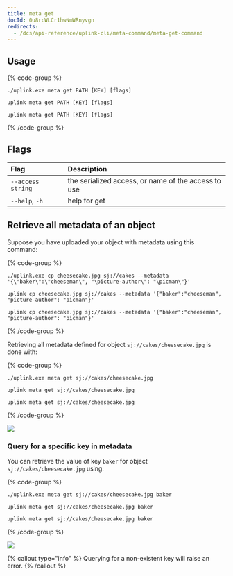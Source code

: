 ```yaml
---
title: meta get
docId: 0u8rcWLCr1hwNmWRnyvgn
redirects:
  - /dcs/api-reference/uplink-cli/meta-command/meta-get-command
---
```


## Usage

{% code-group %}

```windows
./uplink.exe meta get PATH [KEY] [flags]
```

```linux
uplink meta get PATH [KEY] [flags]
```

```macos
uplink meta get PATH [KEY] [flags]
```

{% /code-group %}

## Flags

| Flag              | Description                                         |
| :---------------- | :-------------------------------------------------- |
| `--access string` | the serialized access, or name of the access to use |
| `--help`, `-h`    | help for get                                        |

## Retrieve all metadata of an object

Suppose you have uploaded your object with metadata using this command:

{% code-group %}

```windows
./uplink.exe cp cheesecake.jpg sj://cakes --metadata '{\"baker\":\"cheeseman\", "\picture-author\": "\picman\"}'
```

```linux
uplink cp cheesecake.jpg sj://cakes --metadata '{"baker":"cheeseman", "picture-author": "picman"}'
```

```macos
uplink cp cheesecake.jpg sj://cakes --metadata '{"baker":"cheeseman", "picture-author": "picman"}'
```

{% /code-group %}

Retrieving all metadata defined for object `sj://cakes/cheesecake.jpg` is done with:

{% code-group %}

```windows
./uplink.exe meta get sj://cakes/cheesecake.jpg
```

```linux
uplink meta get sj://cakes/cheesecake.jpg
```

```macos
uplink meta get sj://cakes/cheesecake.jpg
```

{% /code-group %}

![](https://archbee-image-uploads.s3.amazonaws.com/kv3plx2xmXcUGcVl4Lttj/zxWOIDRiLXcedbjVc6OmG_meta-get.png)

### Query for a specific key in metadata

You can retrieve the value of key `baker` for object `sj://cakes/cheesecake.jpg` using:

{% code-group %}

```windows
./uplink.exe meta get sj://cakes/cheesecake.jpg baker
```

```linux
uplink meta get sj://cakes/cheesecake.jpg baker
```

```macos
uplink meta get sj://cakes/cheesecake.jpg baker
```

{% /code-group %}

![](https://archbee-image-uploads.s3.amazonaws.com/kv3plx2xmXcUGcVl4Lttj/B2qjHGPbKsZHONu74SsL0_meta-get-key.png)

{% callout type="info"  %}
Querying for a non-existent key will raise an error.
{% /callout %}

